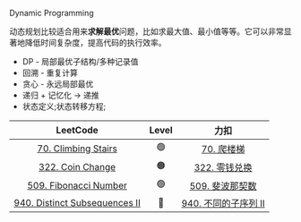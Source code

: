 Dynamic Programming

动态规划比较适合用来**求解最优**问题，比如求最大值、最小值等等。它可以非常显著地降低时间复杂度，提高代码的执行效率。

- DP - 局部最优子结构/多种记录值
- 回溯 - 重复计算
- 贪心 - 永远局部最优
- 递归 + 记忆化 -> 递推
- 状态定义;状态转移方程;

|                                         LeetCode                                         | Level |                                     力扣                                     |
|:----------------------------------------------------------------------------------------:|:-----:|:--------------------------------------------------------------------------:|
|          [70. Climbing Stairs](https://leetcode.com/problems/climbing-stairs/)           |  🟢   |          [70. 爬楼梯](https://leetcode.cn/problems/climbing-stairs/)          |
|              [322. Coin Change](https://leetcode.com/problems/coin-change/)              |  🟠   |           [322. 零钱兑换](https://leetcode.cn/problems/coin-change/)           |
|         [509. Fibonacci Number](https://leetcode.com/problems/fibonacci-number/)         |  🟢   |        [509. 斐波那契数](https://leetcode.cn/problems/fibonacci-number/)        |
| [940. Distinct Subsequences II](https://leetcode.com/problems/distinct-subsequences-ii/) |  🔴   |  [940. 不同的子序列 II](https://leetcode.cn/problems/distinct-subsequences-ii/)  |

